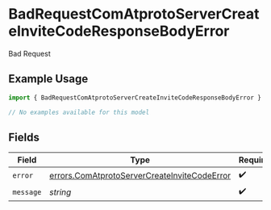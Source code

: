 # BadRequestComAtprotoServerCreateInviteCodeResponseBodyError

Bad Request

## Example Usage

```typescript
import { BadRequestComAtprotoServerCreateInviteCodeResponseBodyError } from "@speakeasy-sdks/bluesky/models/errors";

// No examples available for this model
```

## Fields

| Field                                                                                                        | Type                                                                                                         | Required                                                                                                     | Description                                                                                                  |
| ------------------------------------------------------------------------------------------------------------ | ------------------------------------------------------------------------------------------------------------ | ------------------------------------------------------------------------------------------------------------ | ------------------------------------------------------------------------------------------------------------ |
| `error`                                                                                                      | [errors.ComAtprotoServerCreateInviteCodeError](../../models/errors/comatprotoservercreateinvitecodeerror.md) | :heavy_check_mark:                                                                                           | N/A                                                                                                          |
| `message`                                                                                                    | *string*                                                                                                     | :heavy_check_mark:                                                                                           | N/A                                                                                                          |